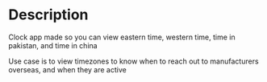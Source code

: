 # Description

Clock app made so you can view eastern time, western time, time in pakistan, and time in china

Use case is to view timezones to know when to reach out to manufacturers overseas, and when they are active
